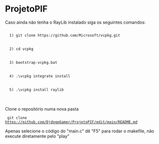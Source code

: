 # ProjetoPIF

Caso ainda não tenha o RayLib instalado siga os seguintes comandos:

<code>
  1) git clone https://github.com/Microsoft/vcpkg.git
</code>
<br>
<code>
  2) cd vcpkg
</code>
<br>
<code>
  3) bootstrap-vcpkg.bat
</code>
<br>
<code>
  4) .\vcpkg integrate install
</code>
<br>
<code>
  5) .\vcpkg install raylib  
</code>
<br>
<br>

Clone o repositório numa nova pasta

<code> git clone https://github.com/DjdogeGamer/ProjetoPIF/edit/main/README.md </code>

Apenas selecione o código do "main.c" dê "F5" para rodar o makefile, não execute diretamente pelo "play"
